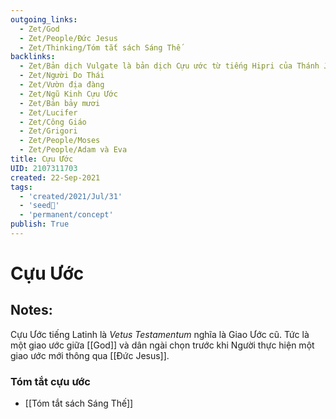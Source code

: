 ```yaml
---
outgoing_links:
  - Zet/God
  - Zet/People/Đức Jesus
  - Zet/Thinking/Tóm tắt sách Sáng Thế
backlinks:
  - Zet/Bản dịch Vulgate là bản dịch Cựu ước từ tiếng Hipri của Thánh Jerome
  - Zet/Người Do Thái
  - Zet/Vườn địa đàng
  - Zet/Ngũ Kinh Cựu Ước
  - Zet/Bản bảy mươi
  - Zet/Lucifer
  - Zet/Công Giáo
  - Zet/Grigori
  - Zet/People/Moses
  - Zet/People/Adam và Eva
title: Cựu Ước
UID: 2107311703
created: 22-Sep-2021
tags:
  - 'created/2021/Jul/31'
  - 'seed🥜'
  - 'permanent/concept'
publish: True
---
```

# Cựu Ước

## Notes:
Cựu Ước tiếng Latinh là _Vetus Testamentum_ nghĩa là Giao Ước cũ. Tức là một giao ước giữa [[God]] và dân ngài chọn trước khi Người thực hiện một giao ước mới thông qua [[Đức Jesus]].

### Tóm tắt cựu ước
- [[Tóm tắt sách Sáng Thế]]

